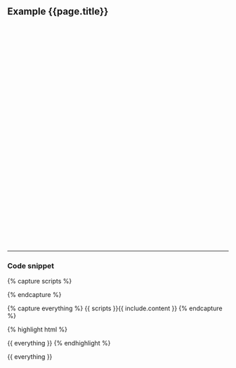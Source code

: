 

## Example {{page.title}}

<div id="placeholder" class="example-placeholder"  style="width:720px; height:500px; padding-top:0;"></div>

---

### Code snippet

{% capture scripts %}
<link rel="stylesheet" href="//static.gapminderdev.org/vizabi-{{ page.chart }}/develop/dist/{{ page.chart }}.css">

<script src="//static.gapminderdev.org/preview/master/assets/vendor/js/vizabi-ws-reader/bundle.web.js"></script>
<script src="//static.gapminderdev.org/vizabi-{{ page.chart }}/develop/dist/{{ page.chart }}.js"></script>
{% endcapture %}

{% capture everything %}
{{ scripts }}{{ include.content }}
{% endcapture %}

{% highlight html %}
<div id="placeholder" width="600px" height="400px"></div>
{{ everything }}
{% endhighlight %}

{{ everything }}